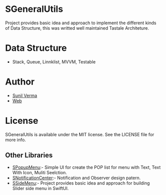 # SGeneralUtils
Project provides basic idea and approach to implement the different kinds of Data Structure, this was writted well maintained Tastale Architeture.

# Data Structure

* Stack, Queue, Linnklist, MVVM, Testable



# Author   

* [Sunil Verma](https://github.com/email2sunilverma)
* [Web](https://sites.google.com/view/sunil-kumar-verma/)


# License
SGeneralUtils is available under the MIT license. See the LICENSE file for more info.


## Other Libraries

* [SPopupMenu](https://github.com/email2sunilverma/SPopupMenu):- Simple UI for create the POP list for menu with Text, Text With Icon, Muliti Seelction.
* [SNotificationCenter](https://github.com/email2sunilverma/SNotificationCenter):- Notification and Observer design patern.
* [SSideMenu](https://github.com/email2sunilverma/SSideMenu):- Project provides basic idea and approach for building Slider side menu in SwiftUI.
